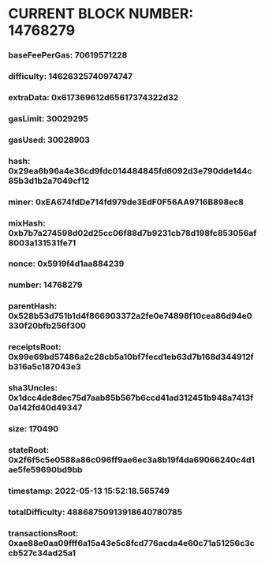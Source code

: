 # CURRENT BLOCK NUMBER: 14768279

### baseFeePerGas: 70619571228
### difficulty: 14626325740974747
### extraData: 0x617369612d65617374322d32
### gasLimit: 30029295
### gasUsed: 30028903
### hash: 0x29ea6b96a4e36cd9fdc014484845fd6092d3e790dde144c85b3d1b2a7049cf12
### miner: 0xEA674fdDe714fd979de3EdF0F56AA9716B898ec8
### mixHash: 0xb7b7a274598d02d25cc06f88d7b9231cb78d198fc853056af8003a131531fe71
### nonce: 0x5919f4d1aa884239
### number: 14768279
### parentHash: 0x528b53d751b1d4f866903372a2fe0e74898f10cea86d94e0330f20bfb256f300
### receiptsRoot: 0x99e69bd57486a2c28cb5a10bf7fecd1eb63d7b168d344912fb316a5c187043e3
### sha3Uncles: 0x1dcc4de8dec75d7aab85b567b6ccd41ad312451b948a7413f0a142fd40d49347
### size: 170490
### stateRoot: 0x2f6f5c5e0588a86c096ff9ae6ec3a8b19f4da69066240c4d1ae5fe59690bd9bb
### timestamp: 2022-05-13 15:52:18.565749
### totalDifficulty: 48868750913918640780785
### transactionsRoot: 0xae88e0aa09fff6a15a43e5c8fcd776acda4e60c71a51256c3ccb527c34ad25a1
